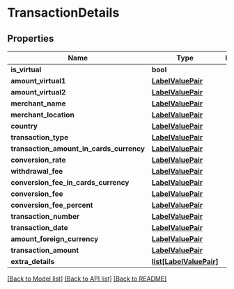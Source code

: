 # TransactionDetails

## Properties
Name | Type | Description | Notes
------------ | ------------- | ------------- | -------------
**is_virtual** | **bool** |  | [optional] 
**amount_virtual1** | [**LabelValuePair**](LabelValuePair.md) |  | [optional] 
**amount_virtual2** | [**LabelValuePair**](LabelValuePair.md) |  | [optional] 
**merchant_name** | [**LabelValuePair**](LabelValuePair.md) |  | [optional] 
**merchant_location** | [**LabelValuePair**](LabelValuePair.md) |  | [optional] 
**country** | [**LabelValuePair**](LabelValuePair.md) |  | [optional] 
**transaction_type** | [**LabelValuePair**](LabelValuePair.md) |  | [optional] 
**transaction_amount_in_cards_currency** | [**LabelValuePair**](LabelValuePair.md) |  | [optional] 
**conversion_rate** | [**LabelValuePair**](LabelValuePair.md) |  | [optional] 
**withdrawal_fee** | [**LabelValuePair**](LabelValuePair.md) |  | [optional] 
**conversion_fee_in_cards_currency** | [**LabelValuePair**](LabelValuePair.md) |  | [optional] 
**conversion_fee** | [**LabelValuePair**](LabelValuePair.md) |  | [optional] 
**conversion_fee_percent** | [**LabelValuePair**](LabelValuePair.md) |  | [optional] 
**transaction_number** | [**LabelValuePair**](LabelValuePair.md) |  | [optional] 
**transaction_date** | [**LabelValuePair**](LabelValuePair.md) |  | [optional] 
**amount_foreign_currency** | [**LabelValuePair**](LabelValuePair.md) |  | [optional] 
**transaction_amount** | [**LabelValuePair**](LabelValuePair.md) |  | [optional] 
**extra_details** | [**list[LabelValuePair]**](LabelValuePair.md) |  | [optional] 

[[Back to Model list]](../README.md#documentation-for-models) [[Back to API list]](../README.md#documentation-for-api-endpoints) [[Back to README]](../README.md)


